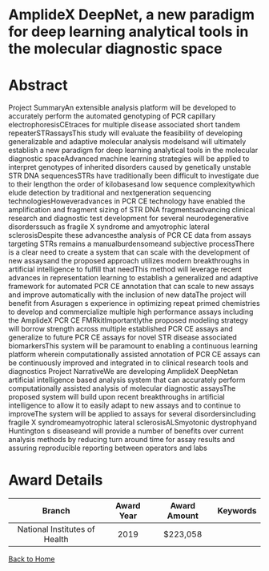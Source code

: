 
AmplideX DeepNet, a new paradigm for deep learning analytical tools in the molecular diagnostic space
=====================================================================================================

# Abstract


Project SummaryAn extensible analysis platform will be developed to accurately perform the automated genotyping of PCR capillary electrophoresisCEtraces for multiple disease associated short tandem repeaterSTRassaysThis study will evaluate the feasibility of developing generalizable and adaptive molecular analysis modelsand will ultimately establish a new paradigm for deep learning analytical tools in the molecular diagnostic spaceAdvanced machine learning strategies will be applied to interpret genotypes of inherited disorders caused by genetically unstable STR DNA sequencesSTRs have traditionally been difficult to investigate due to their lengthon the order of kilobasesand low sequence complexitywhich elude detection by traditional and nextgeneration sequencing technologiesHoweveradvances in PCR CE technology have enabled the amplification and fragment sizing of STR DNA fragmentsadvancing clinical research and diagnostic test development for several neurodegenerative disorderssuch as fragile X syndrome and amyotrophic lateral sclerosisDespite these advancesthe analysis of PCR CE data from assays targeting STRs remains a manualburdensomeand subjective processThere is a clear need to create a system that can scale with the development of new assaysand the proposed approach utilizes modern breakthroughs in artificial intelligence to fulfill that needThis method will leverage recent advances in representation learning to establish a generalized and adaptive framework for automated PCR CE annotation that can scale to new assays and improve automatically with the inclusion of new dataThe project will benefit from Asuragen s experience in optimizing repeat primed chemistries to develop and commercialize multiple high performance assays including the AmplideX PCR CE FMRkitImportantlythe proposed modeling strategy will borrow strength across multiple established PCR CE assays and generalize to future PCR CE assays for novel STR disease associated biomarkersThis system will be paramount to enabling a continuous learning platform wherein computationally assisted annotation of PCR CE assays can be continuously improved and integrated in to clinical research tools and diagnostics Project NarrativeWe are developing AmplideX DeepNetan artificial intelligence based analysis system that can accurately perform computationally assisted analysis of molecular diagnostic assaysThe proposed system will build upon recent breakthroughs in artificial intelligence to allow it to easily adapt to new assays and to continue to improveThe system will be applied to assays for several disordersincluding fragile X syndromeamyotrophic lateral sclerosisALSmyotonic dystrophyand Huntington s diseaseand will provide a number of benefits over current analysis methods by reducing turn around time for assay results and assuring reproducible reporting between operators and labs  

# Award Details

|Branch|Award Year|Award Amount|Keywords|
| :---: | :---: | :---: | :---: |
|National Institutes of Health|2019|$223,058||
  
  


[Back to Home](https://github.com/chrischow/dod_sbir_awards/Reports/JH/#2436)
